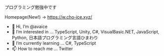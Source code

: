 プログラミング勉強中です

Homepage(New!) -> https://w.cho-ice.xyz/ 

- 👋 Hi, I’m @avaice
- 👀 I’m interested in ... TypeScript, Unity, C#, VisualBasic.NET, JavaScript, Python, 日本語プログラミング言語ひまわり
- 🌱 I’m currently learning ... C#, TypeScript
- 📫 How to reach me ... Twitter

<!---
avaice/avaice is a ✨ special ✨ repository because its `README.md` (this file) appears on your GitHub profile.
You can click the Preview link to take a look at your changes.
--->

